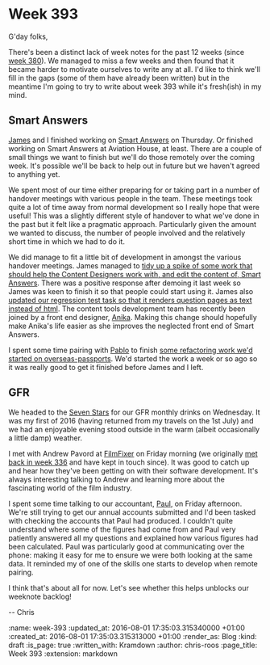 Week 393
========

G'day folks,

There's been a distinct lack of week notes for the past 12 weeks (since [week 380][week-380]). We managed to miss a few weeks and then found that it became harder to motivate ourselves to write any at all. I'd like to think we'll fill in the gaps (some of them have already been written) but in the meantime I'm going to try to write about week 393 while it's fresh(ish) in my mind.

## Smart Answers

[James][james-mead] and I finished working on [Smart Answers][smart-answers] on Thursday. Or finished working on Smart Answers at Aviation House, at least. There are a couple of small things we want to finish but we'll do those remotely over the coming week. It's possible we'll be back to help out in future but we haven't agreed to anything yet.

We spent most of our time either preparing for or taking part in a number of handover meetings with various people in the team. These meetings took quite a lot of time away from normal development so I really hope that were useful! This was a slightly different style of handover to what we've done in the past but it felt like a pragmatic approach. Particularly given the amount we wanted to discuss, the number of people involved and the relatively short time in which we had to do it.

We did manage to fit a little bit of development in amongst the various handover meetings. James managed to [tidy up a spike of some work that should help the Content Designers work with, and edit the content of, Smart Answers][smart-answers-pr-2667]. There was a positive response after demoing it last week so James was keen to finish it so that people could start using it. James also [updated our regression test task so that it renders question pages as text instead of html][smart-answers-pr-2659]. The content tools development team has recently been joined by a front end designer, [Anika][anika-henke]. Making this change should hopefully make Anika's life easier as she improves the neglected front end of Smart Answers.

I spent some time pairing with [Pablo][pablo-manrubia] to finish [some refactoring work we'd started on overseas-passports][smart-answers-pr-2662]. We'd started the work a week or so ago so it was really good to get it finished before James and I left.

## GFR

We headed to the [Seven Stars][seven-stars] for our GFR monthly drinks on Wednesday. It was my first of 2016 (having returned from my travels on the 1st July) and we had an enjoyable evening stood outside in the warm (albeit occasionally a little damp) weather.

I met with Andrew Pavord at [FilmFixer][filmfixer] on Friday morning (we originally [met back in week 336][week-336-gfr] and have kept in touch since). It was good to catch up and hear how they've been getting on with their software development. It's always interesting talking to Andrew and learning more about the fascinating world of the film industry.

I spent some time talking to our accountant, [Paul][proactive-paul], on Friday afternoon. We're still trying to get our annual accounts submitted and I'd been tasked with checking the accounts that Paul had produced. I couldn't quite understand where some of the figures had come from and Paul very patiently answered all my questions and explained how various figures had been calculated. Paul was particularly good at communicating over the phone: making it easy for me to ensure we were both looking at the same data. It reminded my of one of the skills one starts to develop when remote pairing.

I think that's about all for now. Let's see whether this helps unblocks our weeknote backlog!

-- Chris

[anika-henke]: http://blog.selfthinker.org/
[filmfixer]: http://filmfixer.co.uk/
[james-mead]: /james-mead
[pablo-manrubia]: http://pmanrubia.info/
[proactive-paul]: https://www.proactive.uk.net/
[seven-stars]: https://en.wikipedia.org/wiki/Seven_Stars,_Holborn
[smart-answers]: https://github.com/alphagov/smart-answers
[smart-answers-pr-2659]: https://github.com/alphagov/smart-answers/pull/2659
[smart-answers-pr-2662]: https://github.com/alphagov/smart-answers/pull/2662
[smart-answers-pr-2667]: https://github.com/alphagov/smart-answers/pull/2667
[week-336-gfr]: /week-336#gfr
[week-380]: /week-380

:name: week-393
:updated_at: 2016-08-01 17:35:03.315340000 +01:00
:created_at: 2016-08-01 17:35:03.315313000 +01:00
:render_as: Blog
:kind: draft
:is_page: true
:written_with: Kramdown
:author: chris-roos
:page_title: Week 393
:extension: markdown
